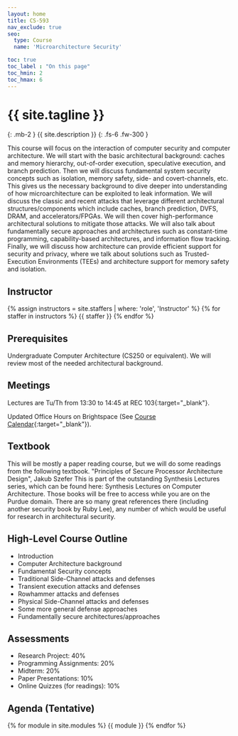 ```yaml
---
layout: home
title: CS-593
nav_exclude: true
seo:
  type: Course
  name: 'Microarchitecture Security'

toc: true
toc_label : "On this page"
toc_hmin: 2
toc_hmax: 6
---
```


# {{ site.tagline }}
{: .mb-2 }
{{ site.description }}
{: .fs-6 .fw-300 }



This course will focus on the interaction of computer security and computer architecture. We will start with the basic architectural background: caches and memory hierarchy, out-of-order execution, speculative execution, and branch prediction. Then we will discuss fundamental system security concepts such as isolation, memory safety, side- and covert-channels, etc. This gives us the necessary background to dive deeper into understanding of how microarchitecture can be exploited to leak information. We will discuss the classic and recent attacks that leverage different architectural structures/components which include caches, branch prediction, DVFS, DRAM, and accelerators/FPGAs. We will then cover high-performance architectural solutions to mitigate those attacks. We will also talk about fundamentally secure approaches and architectures such as constant-time programming, capability-based architectures, and information flow tracking. Finally, we will discuss how architecture can provide efficient support for security and privacy, where we talk about solutions such as Trusted-Execution Environments (TEEs) and architecture support for memory safety and isolation.




## Instructor

{% assign instructors = site.staffers | where: 'role', 'Instructor' %}
{% for staffer in instructors %}
{{ staffer }}
{% endfor %}


## Prerequisites
Undergraduate Computer Architecture (CS250 or equivalent). We will review most of the needed architectural background. 

## Meetings
Lectures are Tu/Th from 13:30 to 14:45 at REC 103{:target="_blank"}.

Updated Office Hours on Brightspace (See [Course Calendar](){:target="_blank"}).


## Textbook
This will be mostly a paper reading course, but we will do some readings from the following textbook.
"Principles of Secure Processor Architecture Design", Jakub Szefer
This is part of the outstanding Synthesis Lectures series, which can be found here: Synthesis Lectures on Computer Architecture. Those books will be free to access while you are on the Purdue domain. There are so many great references there (including another security book by Ruby Lee), any number of which would be useful for research in architectural security.
<!-- You will get more out of lecture if you have completed the pre-class reading. 
We try to be clear about what is okay to skim and what will be helpful to read deeply (See [Agenda](#agenda-tentative)). -->


## High-Level Course Outline
 - Introduction
 - Computer Architecture background
 - Fundamental Security concepts
 - Traditional Side-Channel attacks and defenses
 - Transient execution attacks and defenses
 - Rowhammer attacks and defenses
 - Physical Side-Channel attacks and defenses
 - Some more general defense approaches
 - Fundamentally secure architectures/approaches

## Assessments
 - Research Project: 40%
 - Programming Assignments: 20%
 - Midterm: 20%
 - Paper Presentations: 10%
 - Online Quizzes (for readings): 10%

## Agenda (Tentative)

{% for module in site.modules %}
{{ module }}
{% endfor %}

